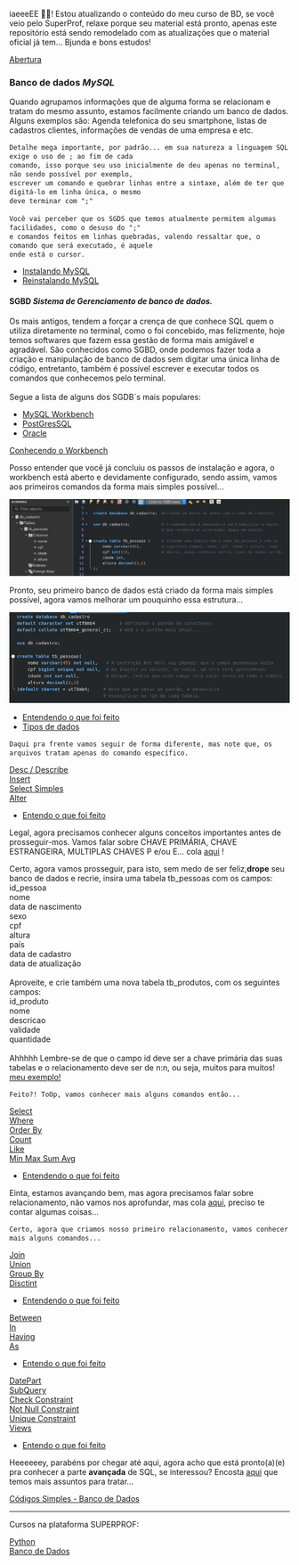 iaeeeEE 🖖🏾! Estou atualizando o conteúdo do meu curso de BD, se você veio pelo SuperProf, 
 relaxe porque seu material está pronto, apenas este repositório está sendo remodelado com
 as atualizações que o material oficial já tem... Bjunda e bons estudos! 

[Abertura](https://youtu.be/TShlXg7BRf0)

<h3> Banco de dados <i> MySQL </i></h3>
<p>
    Quando agrupamos informações que de alguma forma se relacionam
    e tratam do mesmo assunto, estamos facilmente criando um banco
    de dados. 
    Alguns exemplos são: Agenda telefonica do seu smartphone,
    listas de cadastros clientes, informações de vendas de uma 
    empresa e etc. 
    
    Detalhe mega importante, por padrão... em sua natureza a linguagem SQL exige o uso de ; ao fim de cada 
    comando, isso porque seu uso inicialmente de deu apenas no terminal, não sendo possível por exemplo,
    escrever um comando e quebrar linhas entre a sintaxe, além de ter que digitá-lo em linha única, o mesmo 
    deve terminar com ";" 
    
    Você vai perceber que os SGDS que temos atualmente permitem algumas facilidades, como o desuso do ";" 
    e comandos feitos em linhas quebradas, valendo ressaltar que, o comando que será executado, é aquele 
    onde está o cursor.
</p>

* [Instalando MySQL](https://drive.google.com/file/d/1QqVg5yxgEKJECWw3F6sbJ-PVzsdH-3LQ/view?usp=sharing)
* [Reinstalando MySQL](https://drive.google.com/file/d/1TLH6t0Rgj27CQTNn1Y6FCkUVsU3dNhyt/view?usp=sharing)

<h4> SGBD <i>Sistema de Gerenciamento de banco de dados.</i></h4>
<p>
   Os mais antigos, tendem a forçar a crença de que conhece SQL
   quem o utiliza diretamente no terminal, como o foi concebido, mas
   felizmente, hoje temos softwares que fazem essa gestão de forma
   mais amigável e agradável. São conhecidos como SGBD, onde podemos
   fazer toda a criação e manipulação de banco de dados sem digitar uma
   única linha de código, entretanto, também é possível escrever e
   executar todos os comandos que conhecemos pelo terminal.
   <br><br> Segue a lista de alguns dos SGDB´s mais populares:
</p>

* [MySQL Workbench](https://www.mysql.com/)
* [PostGresSQL](https://www.postgresql.org/)
* [Oracle](https://www.oracle.com/br/database/)

[Conhecendo o Workbench](https://youtu.be/-32dLTyxB0A)

<p>
    Posso entender que você já concluiu os passos de instalação e agora, 
    o workbench está aberto e devidamente configurado, sendo assim, 
    vamos aos primeiros comandos da forma mais simples possível...

</p>

<p align="center">
    <img src="https://github.com/Ebony-Full-Stack/Bloco_2/blob/upstream/Banco%20de%20Dados/basico/assets/img1.png">
</p>

<p>
    Pronto, seu primeiro banco de dados está criado da forma mais simples possível, agora vamos melhorar um pouquinho essa estrutura...
</p>

<p align="center">
    <img src="https://github.com/Ebony-Full-Stack/Bloco_2/blob/main/Banco%20de%20Dados/basico/assets/img2.png">
</p>
 
* [Entendendo o que foi feito](https://youtu.be/2kRx9Yn40jU)
* [Tipos de dados](https://docs.microsoft.com/pt-br/sql/t-sql/data-types/data-types-transact-sql?view=sql-server-ver15)

<p>

    Daqui pra frente vamos seguir de forma diferente, mas note que, os arquivos tratam apenas do comando específico.
</p>

[Desc / Describe](https://github.com/Ebony-Full-Stack/Bloco_2/blob/main/Banco%20de%20Dados/basico/01.describe.sql) <br>
[Insert](https://github.com/Ebony-Full-Stack/Bloco_2/blob/main/Banco%20de%20Dados/basico/02.insert.sql) <br>
[Select Simples](https://github.com/Ebony-Full-Stack/Bloco_2/blob/main/Banco%20de%20Dados/basico/03.selectsimples.sql) <br>
[Alter](https://github.com/Ebony-Full-Stack/Bloco_2/blob/main/Banco%20de%20Dados/basico/04.alter.sql)
* [Entendo o que foi feito](https://youtu.be/HRnoz6dofz4)

<p>
    Legal, agora precisamos conhecer alguns conceitos importantes antes de prosseguir-mos. Vamos falar sobre 
    CHAVE PRIMÁRIA, CHAVE ESTRANGEIRA, MULTIPLAS CHAVES P e/ou E... cola <a href="">aqui</a> !
</p>

<p>
    Certo, agora vamos prosseguir, para isto, sem medo de ser feliz,<strong>drope</strong> seu banco de dados e recrie, insira uma tabela tb_pessoas com os campos:
    <br>id_pessoa<br>nome<br>data de nascimento<br>sexo<br>cpf<br>altura<br>país<br>data de cadastro<br>data de atualização<br><br>
    Aproveite, e crie também uma nova tabela tb_produtos, com os seguintes campos: <br> 
    id_produto<br>nome<br>descricao<br>validade<br>quantidade<br><br>
    Ahhhhh Lembre-se de que o campo id deve ser a chave primária das suas tabelas e o relacionamento deve ser de n:n,
    ou seja, muitos para muitos! <br><a href="">meu exemplo!</a></a>
    
    Feito?! ToOp, vamos conhecer mais alguns comandos então...
</p>

[Select]()<br>
[Where]()<br>
[Order By]()<br>
[Count]()<br>
[Like]()<br>
[Min Max Sum Avg]()<br>
* [Entendendo o que foi feito]()

<p>
    Einta, estamos avançando bem, mas agora precisamos falar sobre
    relacionamento, não vamos nos aprofundar, mas cola <a href="">aqui</a>, 
    preciso te contar algumas coisas...
</p>


    Certo, agora que criamos nosso primeiro relacionamento, vamos conhecer mais alguns comandos...


[Join]()<br>
[Union]()<br>
[Group By]()<br>
[Disctint]()
* [Entendendo o que foi feito]()

[Between]()<br>
[In]()<br>
[Having]()<br>
[As]()<br>
* [Entendo o que foi feito]()

[DatePart]()<br>
[SubQuery]()<br>
[Check Constraint]()<br>
[Not Null Constraint]()<br>
[Unique Constraint]()<br>
[Views]()<br>
* [Entendo o que foi feito]()

<p>
    Heeeeeey, parabéns por chegar até aqui, agora acho que está
    pronto(a)(e) pra conhecer a parte <strong>avançada</strong> de SQL, se interessou?
    Encosta <a href="">aqui</a> que temos mais assuntos para tratar...
</p>


[Códigos Simples - Banco de Dados](https://www.youtube.com/channel/UC8fRZfYGd21_D8DwuEcFuHw) <br>
<hr>
Cursos na plataforma SUPERPROF: <br>

[Python](https://www.superprof.com.br/aprenda-python-maneira-correta-com-exercicios-fixacao-bonus-sobre-games.html) <br>
[Banco de Dados](https://www.superprof.com.br/aulas-banco-dados-sql-basico-avancado-com-exercicios-para-dominio-das-rotinas.html)

